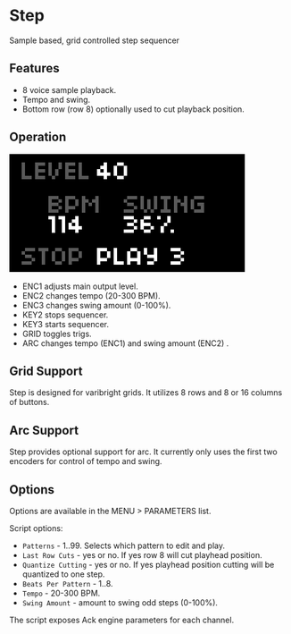 ---
---

# Step

Sample based, grid controlled step sequencer

## Features

- 8 voice sample playback.
- Tempo and swing.
- Bottom row (row 8) optionally used to cut playback position.

## Operation

![](step.png)

- ENC1 adjusts main output level.
- ENC2 changes tempo (20-300 BPM).
- ENC3 changes swing amount (0-100%).
- KEY2 stops sequencer.
- KEY3 starts sequencer.
- GRID toggles trigs.
- ARC changes tempo (ENC1) and swing amount (ENC2) .

## Grid Support

Step is designed for varibright grids. It utilizes 8 rows and 8 or 16 columns of buttons.

## Arc Support

Step provides optional support for arc. It currently only uses the first two encoders for control of tempo and swing.

## Options

Options are available in the MENU > PARAMETERS list.

Script options:

- `Patterns` - 1..99. Selects which pattern to edit and play.
- `Last Row Cuts` - yes or no. If yes row 8 will cut playhead position.
- `Quantize Cutting` - yes or no. If yes playhead position cutting will be quantized to one step.
- `Beats Per Pattern` - 1..8.
- `Tempo` - 20-300 BPM.
- `Swing Amount` - amount to swing odd steps (0-100%).

The script exposes Ack engine parameters for each channel.


